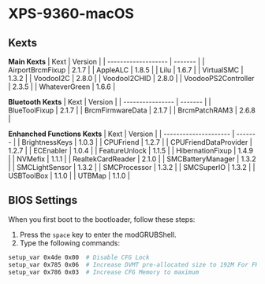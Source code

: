 # XPS-9360-macOS

## Kexts

**Main Kexts**
| Kext                | Version |
| ------------------- | ------- |
| AirportBrcmFixup    | 2.1.7   |
| AppleALC            | 1.8.5   |
| Lilu                | 1.6.7   |
| VirtualSMC          | 1.3.2   |
| VoodooI2C           | 2.8.0   |
| VoodooI2CHID        | 2.8.0   |
| VoodooPS2Controller | 2.3.5   |
| WhateverGreen       | 1.6.6   |

**Bluetooth Kexts**
| Kext             | Version |
| ---------------- | ------- |
| BlueToolFixup    | 2.1.7   |
| BrcmFirmwareData | 2.1.7   |
| BrcmPatchRAM3    | 2.6.8   |

**Enhanched Functions Kexts**
| Kext                  | Version |
| --------------------- | ------- |
| BrightnessKeys        | 1.0.3   |
| CPUFriend             | 1.2.7   |
| CPUFriendDataProvider | 1.2.7   |
| ECEnabler             | 1.0.4   |
| FeatureUnlock         | 1.1.5   |
| HibernationFixup      | 1.4.9   |
| NVMefix               | 1.1.1   |
| RealtekCardReader     | 2.1.0   |
| SMCBatteryManager     | 1.3.2   |
| SMCLightSensor        | 1.3.2   |
| SMCProcessor          | 1.3.2   |
| SMCSuperIO            | 1.3.2   |
| USBToolBox            | 1.1.0   |
| UTBMap                | 1.1.0   |


## BIOS Settings
When you first boot to the bootloader, follow these steps:

1. Press the `space` key to enter the modGRUBShell.
2. Type the following commands:

```bash
setup_var 0x4de 0x00  # Disable CFG Lock
setup_var 0x785 0x06  # Increase DVMT pre-allocated size to 192M For FHD version, it's also recommended setting to 192M
setup_var 0x786 0x03  # Increase CFG Memory to maximum
```